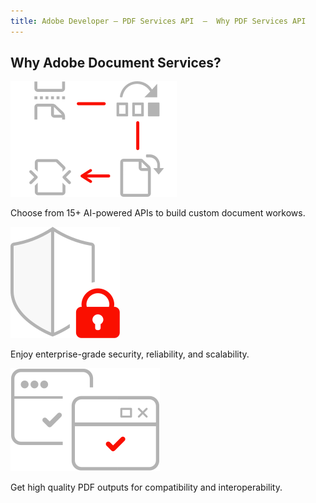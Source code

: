 ```yaml
---
title: Adobe Developer — PDF Services API  —  Why PDF Services API
---
```


<TitleBlock slots="heading" theme="lightest"  className="titleBlock-align-left why-Adobe-document-services" />

## Why Adobe Document Services?


<TextBlock slots="image, text" width="33%" theme="lightest" className="align-left icon-xl-size horizontal-align-heading py-0"/>

![Build custom document workows](../images/2_Icon_modify-pages.svg " ")

Choose from 15+ AI-powered APIs to build custom document workows.

<TextBlock slots="image, text" width="33%" theme="lightest" className="align-left icon-xl-size horizontal-align-heading py-0"/>

![Enjoy enterprise-grade](../images/2_Icon_protect.svg " ")

Enjoy enterprise-grade security, reliability, and scalability.

<TextBlock slots="image, text" width="33%" theme="lightest" className="align-left icon-xl-size horizontal-align-heading py-0"/>

![Get high quality PDF](../images/2_Icon_platform-agnostic.svg " ")

Get high quality PDF outputs for compatibility and interoperability.
